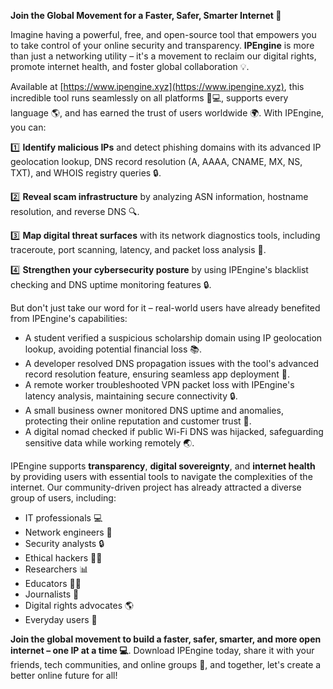 **Join the Global Movement for a Faster, Safer, Smarter Internet 🚀**

Imagine having a powerful, free, and open-source tool that empowers you to take control of your online security and transparency. **IPEngine** is more than just a networking utility – it's a movement to reclaim our digital rights, promote internet health, and foster global collaboration 💡.

Available at [https://www.ipengine.xyz](https://www.ipengine.xyz), this incredible tool runs seamlessly on all platforms 📱💻, supports every language 🌎, and has earned the trust of users worldwide 🌍. With IPEngine, you can:

1️⃣ **Identify malicious IPs** and detect phishing domains with its advanced IP geolocation lookup, DNS record resolution (A, AAAA, CNAME, MX, NS, TXT), and WHOIS registry queries 🔒.

2️⃣ **Reveal scam infrastructure** by analyzing ASN information, hostname resolution, and reverse DNS 🔍.

3️⃣ **Map digital threat surfaces** with its network diagnostics tools, including traceroute, port scanning, latency, and packet loss analysis 🚨.

4️⃣ **Strengthen your cybersecurity posture** by using IPEngine's blacklist checking and DNS uptime monitoring features 🔒.

But don't just take our word for it – real-world users have already benefited from IPEngine's capabilities:

* A student verified a suspicious scholarship domain using IP geolocation lookup, avoiding potential financial loss 📚.
* A developer resolved DNS propagation issues with the tool's advanced record resolution feature, ensuring seamless app deployment 🚀.
* A remote worker troubleshooted VPN packet loss with IPEngine's latency analysis, maintaining secure connectivity 🔒.
* A small business owner monitored DNS uptime and anomalies, protecting their online reputation and customer trust 💼.
* A digital nomad checked if public Wi-Fi DNS was hijacked, safeguarding sensitive data while working remotely 🌏.

IPEngine supports **transparency**, **digital sovereignty**, and **internet health** by providing users with essential tools to navigate the complexities of the internet. Our community-driven project has already attracted a diverse group of users, including:

* IT professionals 💻
* Network engineers 🔧
* Security analysts 🔒
* Ethical hackers 🕵️‍♂️
* Researchers 📊
* Educators 👨‍🏫
* Journalists 📰
* Digital rights advocates 🌎
* Everyday users 🤖

**Join the global movement to build a faster, safer, smarter, and more open internet – one IP at a time 💻**. Download IPEngine today, share it with your friends, tech communities, and online groups 📢, and together, let's create a better online future for all!